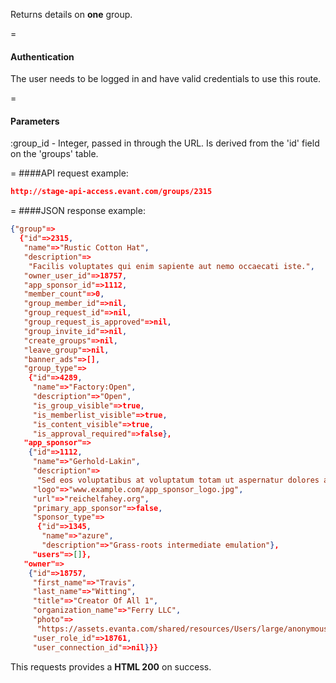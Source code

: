 <!-- --- title: GET /groups/:id -->

Returns details on **one** group.

=
#### Authentication

The user needs to be logged in and have valid credentials to use this route.

=
#### Parameters

:group_id - Integer, passed in through the URL. Is derived from the 'id' field on the 'groups' table.

=
####API request example:
```json
http://stage-api-access.evant.com/groups/2315
```

=
####JSON response example:

```json
{"group"=>
  {"id"=>2315,
   "name"=>"Rustic Cotton Hat",
   "description"=>
    "Facilis voluptates qui enim sapiente aut nemo occaecati iste.",
   "owner_user_id"=>18757,
   "app_sponsor_id"=>1112,
   "member_count"=>0,
   "group_member_id"=>nil,
   "group_request_id"=>nil,
   "group_request_is_approved"=>nil,
   "group_invite_id"=>nil,
   "create_groups"=>nil,
   "leave_group"=>nil,
   "banner_ads"=>[],
   "group_type"=>
    {"id"=>4289,
     "name"=>"Factory:Open",
     "description"=>"Open",
     "is_group_visible"=>true,
     "is_memberlist_visible"=>true,
     "is_content_visible"=>true,
     "is_approval_required"=>false},
   "app_sponsor"=>
    {"id"=>1112,
     "name"=>"Gerhold-Lakin",
     "description"=>
      "Sed eos voluptatibus at voluptatum totam ut aspernatur dolores amet pariatur quisquam aut dolore.",
     "logo"=>"www.example.com/app_sponsor_logo.jpg",
     "url"=>"reichelfahey.org",
     "primary_app_sponsor"=>false,
     "sponsor_type"=>
      {"id"=>1345,
       "name"=>"azure",
       "description"=>"Grass-roots intermediate emulation"},
     "users"=>[]},
   "owner"=>
    {"id"=>18757,
     "first_name"=>"Travis",
     "last_name"=>"Witting",
     "title"=>"Creator Of All 1",
     "organization_name"=>"Ferry LLC",
     "photo"=>
      "https://assets.evanta.com/shared/resources/Users/large/anonymous.jpg",
     "user_role_id"=>18761,
     "user_connection_id"=>nil}}}
```

This requests provides a <strong>HTML 200</strong> on success.